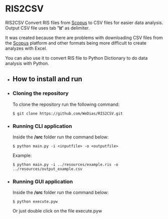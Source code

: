 # RIS2CSV

RIS2CSV Convert RIS files from [Scopus](https://www.scopus.com/) to CSV files for easier data analysis.  
Output CSV file uses tab **'\t'** as delimiter.  

It was created because there are problems with downloading CSV files from
the [Scopus](https://www.scopus.com/) platform and other formats being more difficult to create analyzes with Excel.  

You can also use it to convert RIS file to Python Dictionary to do data analysis with Python.

- ## How to install and run

- ### Cloning the repository
  To clone the repository run the following command:
  ```
  $ git clone https://github.com/WeDias/RIS2CSV.git
  ```

- ### Running CLI application
    Inside the **/src** folder run the command below:
    ```
    $ python main.py -i <inputfile> -o <outputfile>
    ```
    Example:
    ```
    $ python main.py -i ../resources/example.ris -o ../resources/output_example.csv
    ```

- ### Running GUI application
    Inside the **/src** folder run the command below:
    ```
    $ python execute.pyw
    ```
    Or just double click on the file execute.pyw
